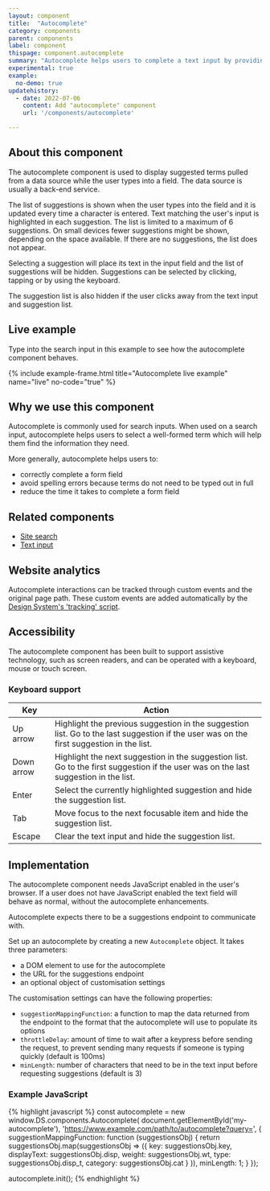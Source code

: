 ```yaml
---
layout: component
title:  "Autocomplete"
category: components
parent: components
label: component
thispage: component.autocomplete
summary: "Autocomplete helps users to complete a text input by providing suggestions as they type."
experimental: true
example:
  no-demo: true
updatehistory:
  - date: 2022-07-06
    content: Add "autocomplete" component
    url: '/components/autocomplete'

---
```


## About this component

The autocomplete component is used to display suggested terms pulled from a data source while the user types into a field. The data source is usually a back-end service.

The list of suggestions is shown when the user types into the field and it is updated every time a character is entered. Text matching the user's input is highlighted in each suggestion. The list is limited to a maximum of 6 suggestions. On small devices fewer suggestions might be shown, depending on the space available. If there are no suggestions, the list does not appear.

Selecting a suggestion will place its text in the input field and the list of suggestions will be hidden. Suggestions can be selected by clicking, tapping or by using the keyboard.

The suggestion list is also hidden if the user clicks away from the text input and suggestion list.

## Live example

Type into the search input in this example to see how the autocomplete component behaves.

{% include example-frame.html title="Autocomplete live example" name="live" no-code="true" %}

## Why we use this component

Autocomplete is commonly used for search inputs. When used on a search input, autocomplete helps users to select a well-formed term which will help them find the information they need.

More generally, autocomplete helps users to:

* correctly complete a form field
* avoid spelling errors because terms do not need to be typed out in full
* reduce the time it takes to complete a form field

## Related components

* [Site search](/components/site-search/)
* [Text input](/components/text-input/)

## Website analytics

Autocomplete interactions can be tracked through custom events and the original page path. These custom events are added automatically by the [Design System's 'tracking' script](/guidance/tracking/#autocomplete).

## Accessibility

The autocomplete component has been built to support assistive technology, such as screen readers, and can be operated with a keyboard, mouse or touch screen.

### Keyboard support

<table class="ds_table">
    <thead>
        <tr>
            <th>Key</th>
            <th>Action</th>
        </tr>
    </thead>
    <tbody>
        <tr>
            <td>Up arrow</td>
            <td>Highlight the previous suggestion in the suggestion list. Go to the last suggestion if the user was on the first suggestion in the list.</td>
        </tr>
        <tr>
            <td>Down arrow</td>
            <td>Highlight the next suggestion in the suggestion list. Go to the first suggestion if the user was on the last suggestion in the list.</td>
        </tr>
        <tr>
            <td>Enter</td>
            <td>Select the currently highlighted suggestion and hide the suggestion list.</td>
        </tr>
        <tr>
            <td>Tab</td>
            <td>Move focus to the next focusable item and hide the suggestion list.</td>
        </tr>
        <tr>
            <td>Escape</td>
            <td>Clear the text input and hide the suggestion list.</td>
        </tr>
    </tbody>
</table>

## Implementation

The autocomplete component needs JavaScript enabled in the user's browser. If a user does not have JavaScript enabled the text field will behave as normal, without the autocomplete enhancements.

Autocomplete expects there to be a suggestions endpoint to communicate with.

Set up an autocomplete by creating a new `Autocomplete` object. It takes three parameters:

* a DOM element to use for the autocomplete 
* the URL for the suggestions endpoint
* an optional object of customisation settings

The customisation settings can have the following properties:

* `suggestionMappingFunction`: a function to map the data returned from the endpoint to the format that the autocomplete will use to populate its options
* `throttleDelay`: amount of time to wait after a keypress before sending the request, to prevent sending many requests if someone is typing quickly (default is 100ms)
* `minLength`: number of characters that need to be in the text input before requesting suggestions (default is 3)

### Example JavaScript

{% highlight javascript %}
const autocomplete = new window.DS.components.Autocomplete(
    document.getElementById('my-autocomplete'),
    'https://www.example.com/path/to/autocomplete?query=',
    {
        suggestionMappingFunction: function (suggestionsObj) {
            return suggestionsObj.map(suggestionsObj => ({
                key: suggestionsObj.key,
                displayText: suggestionsObj.disp,
                weight: suggestionsObj.wt,
                type: suggestionsObj.disp_t,
                category: suggestionsObj.cat
            }
        )),
        minLength: 1;
    }
});

autocomplete.init();
{% endhighlight %}
